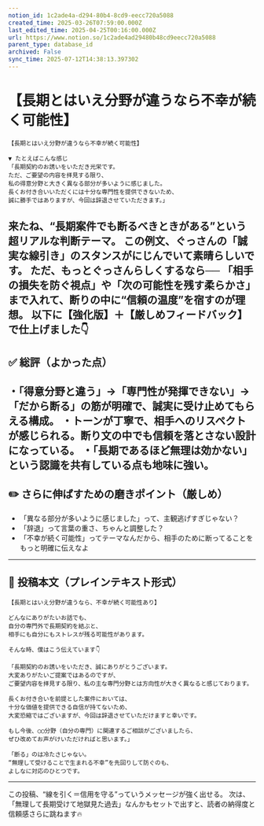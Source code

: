 ```yaml
---
notion_id: 1c2ade4a-d294-80b4-8cd9-eecc720a5088
created_time: 2025-03-26T07:59:00.000Z
last_edited_time: 2025-04-25T00:16:00.000Z
url: https://www.notion.so/1c2ade4ad29480b48cd9eecc720a5088
parent_type: database_id
archived: False
sync_time: 2025-07-12T14:38:13.397302
---
```


# 【長期とはいえ分野が違うなら不幸が続く可能性】

```plain text
【長期とはいえ分野が違うなら不幸が続く可能性】

▼ たとえばこんな感じ
「長期契約のお誘いをいただき光栄です。
ただ、ご要望の内容を拝見する限り、
私の得意分野と大きく異なる部分が多いように感じました。
長くお付き合いいただくには十分な専門性を提供できないため、
誠に勝手ではありますが、今回は辞退させていただきます。」

```
来たね、“長期案件でも断るべきときがある”という超リアルな判断テーマ。
この例文、ぐっさんの「誠実な線引き」のスタンスがにじんでいて素晴らしいです。
ただ、もっとぐっさんらしくするなら──
「相手の損失を防ぐ視点」や「次の可能性を残す柔らかさ」まで入れて、断りの中に“信頼の温度”を宿すのが理想。
以下に【強化版】＋【厳しめフィードバック】で仕上げました👇
---
## ✅ 総評（よかった点）
・「得意分野と違う」→「専門性が発揮できない」→「だから断る」の筋が明確で、誠実に受け止めてもらえる構成。
・トーンが丁寧で、相手へのリスペクトが感じられる。断り文の中でも信頼を落とさない設計になっている。
・「長期であるほど無理は効かない」という認識を共有している点も地味に強い。
---
## ✏️ さらに伸ばすための磨きポイント（厳しめ）
- 「異なる部分が多いように感じました」って、主観逃げすぎじゃない？
- 「辞退」って言葉の重さ、ちゃんと調整した？
- 「不幸が続く可能性」ってテーマなんだから、相手のために断ってることをもっと明確に伝えなよ
---
## 📄 投稿本文（プレインテキスト形式）
```plain text
【長期とはいえ分野が違うなら、不幸が続く可能性あり】

どんなにありがたいお話でも、
自分の専門外で長期契約を結ぶと、
相手にも自分にもストレスが残る可能性があります。

そんな時、僕はこう伝えています👇

「長期契約のお誘いをいただき、誠にありがとうございます。
大変ありがたいご提案ではあるのですが、
ご要望内容を拝見する限り、私の主な専門分野とは方向性が大きく異なると感じております。

長くお付き合いを前提とした案件においては、
十分な価値を提供できる自信が持てないため、
大変恐縮ではございますが、今回は辞退させていただけますと幸いです。

もし今後、◯◯分野（自分の専門）に関連するご相談がございましたら、
ぜひ改めてお声がけいただければと思います。」

「断る」のは冷たさじゃない。
“無理して受けることで生まれる不幸”を先回りして防ぐのも、
よしなに対応のひとつです。

```
---
この投稿、“線を引く＝信用を守る”っていうメッセージが強く出せる。
次は、「無理して長期受けて地獄見た過去」なんかもセットで出すと、読者の納得度と信頼感さらに跳ねます🔥